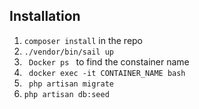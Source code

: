 ## Installation 
1. <code>composer install</code> in the repo
1. <code>./vendor/bin/sail up</code>
1. <code> Docker ps </code> to find the constainer name
1. <code> docker exec -it CONTAINER_NAME bash </code>
1. <code> php artisan migrate </code>
1. <code>php artisan db:seed </code>
